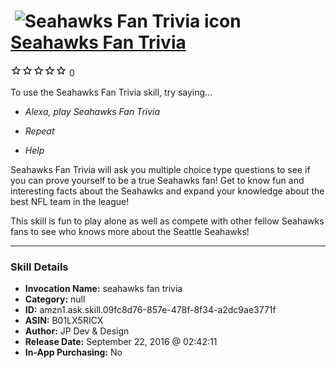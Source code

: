 # &nbsp;<img src="skill_icon" alt="Seahawks Fan Trivia icon" width="36"> [Seahawks Fan Trivia](http://alexa.amazon.com/#skills/amzn1.ask.skill.09fc8d76-857e-478f-8f34-a2dc9ae3771f)
![0 stars](../../images/ic_star_border_black_18dp_1x.png)![0 stars](../../images/ic_star_border_black_18dp_1x.png)![0 stars](../../images/ic_star_border_black_18dp_1x.png)![0 stars](../../images/ic_star_border_black_18dp_1x.png)![0 stars](../../images/ic_star_border_black_18dp_1x.png) 0

To use the Seahawks Fan Trivia skill, try saying...

* *Alexa, play Seahawks Fan Trivia*

* *Repeat*

* *Help*

Seahawks Fan Trivia will ask you multiple choice type questions to see if you can prove yourself to be a true Seahawks fan! Get to know fun and interesting facts about the Seahawks and expand your knowledge about the best NFL team in the league!

This skill is fun to play alone as well as compete with other fellow Seahawks fans to see who knows more about the Seattle Seahawks!

***

### Skill Details

* **Invocation Name:** seahawks fan trivia
* **Category:** null
* **ID:** amzn1.ask.skill.09fc8d76-857e-478f-8f34-a2dc9ae3771f
* **ASIN:** B01LX5RICX
* **Author:** JP Dev & Design
* **Release Date:** September 22, 2016 @ 02:42:11
* **In-App Purchasing:** No
